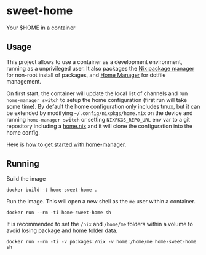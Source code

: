 # sweet-home
Your $HOME in a container 

## Usage

This project allows to use a container as a development environment, running as a unprivileged user.
It also packages the [Nix package manager](https://nixos.org/manual/nix/stable/introduction.html) for
non-root install of packages, and [Home Manager](https://github.com/nix-community/home-manager) for dotfile
management.

On first start, the container will update the local list of channels and run `home-manager switch` to setup the
home configuration (first run will take some time). By default the home configuration only includes tmux, but it can be extended by modifying 
`~/.config/nixpkgs/home.nix` on the device and running `home-manager switch` or setting `NIXPKGS_REPO_URL` env var to
a git repository including a [home.nix](home.nix) and it will clone the configuration into the home config.

Here is [how to get started with home-manager](https://ghedam.at/24353/tutorial-getting-started-with-home-manager-for-nix).

## Running

Build the image

```
docker build -t home-sweet-home .
```

Run the image. This will open a new shell as the `me` user within a container.
```
docker run --rm -ti home-sweet-home sh
```

It is recommended to set the `/nix` and `/home/me` folders within a volume to avoid
losing package and home folder data.
```
docker run --rm -ti -v packages:/nix -v home:/home/me home-sweet-home sh
```
